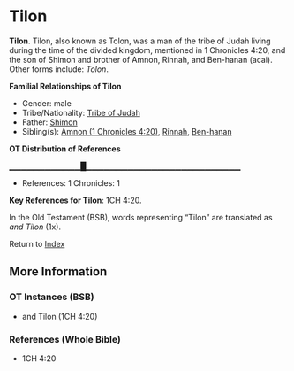 # Tilon
**Tilon**. 
Tilon, also known as Tolon, was a man of the tribe of Judah living during the time of the divided kingdom, mentioned in 1 Chronicles 4:20, and the son of Shimon and brother of Amnon, Rinnah, and Ben-hanan (acai). 
Other forms include: 
*Tolon*. 




**Familial Relationships of Tilon**


* Gender: male
* Tribe/Nationality: [Tribe of Judah](../../../groups/md/acai/Judah.md)
* Father: [Shimon](Shimon.md)
* Sibling(s): [Amnon (1 Chronicles 4:20)](Amnon.2.md), [Rinnah](Rinnah.md), [Ben-hanan](Ben-hanan.md)


**OT Distribution of References**

▁▁▁▁▁▁▁▁▁▁▁▁█▁▁▁▁▁▁▁▁▁▁▁▁▁▁▁▁▁▁▁▁▁▁▁▁▁▁
* References: 1 Chronicles: 1



**Key References for Tilon**: 
1CH 4:20. 


In the Old Testament (BSB), words representing “Tilon” are translated as 
*and Tilon* (1x). 




Return to [Index](00-Index.md)

## More Information

### OT Instances (BSB)

* and Tilon (1CH 4:20)



### References (Whole Bible)

* 1CH 4:20



